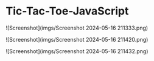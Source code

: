 # Tic-Tac-Toe-JavaScript
![Screenshot](imgs/Screenshot 2024-05-16 211333.png)

![Screenshot](imgs/Screenshot 2024-05-16 211420.png)

![Screenshot](imgs/Screenshot 2024-05-16 211432.png)